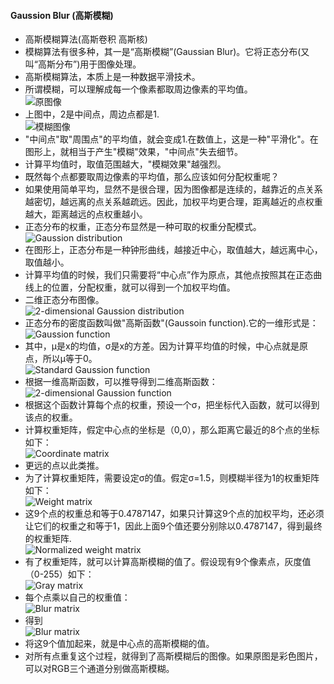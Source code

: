 #### Gaussion Blur (高斯模糊)
- 高斯模糊算法(高斯卷积 高斯核)
- 模糊算法有很多种，其一是“高斯模糊”(Gaussian Blur)。它将正态分布(又叫“高斯分布”)用于图像处理。
- 高斯模糊算法，本质上是一种数据平滑技术。
- 所谓模糊，可以理解成每一个像素都取周边像素的平均值。  
![原图像](images/gaussionblur1.png)
- 上图中，2是中间点，周边点都是1.  
![模糊图像](images/gaussionblur2.png)
- "中间点"取"周围点"的平均值，就会变成1.在数值上，这是一种"平滑化"。在图形上，就相当于产生"模糊"效果，"中间点"失去细节。
- 计算平均值时，取值范围越大，"模糊效果"越强烈。
- 既然每个点都要取周边像素的平均值，那么应该如何分配权重呢？
- 如果使用简单平均，显然不是很合理，因为图像都是连续的，越靠近的点关系越密切，越远离的点关系越疏远。因此，加权平均更合理，距离越近的点权重越大，距离越远的点权重越小。
- 正态分布的权重，正态分布显然是一种可取的权重分配模式。  
![Gaussion distribution](images/gaussionblur3.png)
- 在图形上，正态分布是一种钟形曲线，越接近中心，取值越大，越远离中心，取值越小。
- 计算平均值的时候，我们只需要将“中心点”作为原点，其他点按照其在正态曲线上的位置，分配权重，就可以得到一个加权平均值。
- 二维正态分布图像。  
![2-dimensional Gaussion distribution](images/gaussionblur4.png)
- 正态分布的密度函数叫做"高斯函数"(Gaussoin function).它的一维形式是：  
![Gaussion function](images/gaussionblur5.png)
- 其中，μ是x的均值，σ是x的方差。因为计算平均值的时候，中心点就是原点，所以μ等于0。  
![Standard Gaussion function](images/gaussionblur6.png)
- 根据一维高斯函数，可以推导得到二维高斯函数：  
![2-dimensional Gaussion function](images/gaussionblur7.png)
- 根据这个函数计算每个点的权重，预设一个σ，把坐标代入函数，就可以得到该点的权重。
- 计算权重矩阵，假定中心点的坐标是（0,0），那么距离它最近的8个点的坐标如下：  
![Coordinate matrix](images/gaussionblur8.png)
- 更远的点以此类推。
- 为了计算权重矩阵，需要设定σ的值。假定σ=1.5，则模糊半径为1的权重矩阵如下：  
![Weight matrix](images/gaussionblur9.png)
- 这9个点的权重总和等于0.4787147，如果只计算这9个点的加权平均，还必须让它们的权重之和等于1，因此上面9个值还要分别除以0.4787147，得到最终的权重矩阵.  
![Normalized weight matrix](images/gaussionblur10.png)
- 有了权重矩阵，就可以计算高斯模糊的值了。假设现有9个像素点，灰度值（0-255）如下：  
![Gray matrix](images/gaussionblur11.png)
- 每个点乘以自己的权重值：  
![Blur matrix](images/gaussionblur12.png)
- 得到  
![Blur matrix](images/gaussionblur13.png)
- 将这9个值加起来，就是中心点的高斯模糊的值。
- 对所有点重复这个过程，就得到了高斯模糊后的图像。如果原图是彩色图片，可以对RGB三个通道分别做高斯模糊。